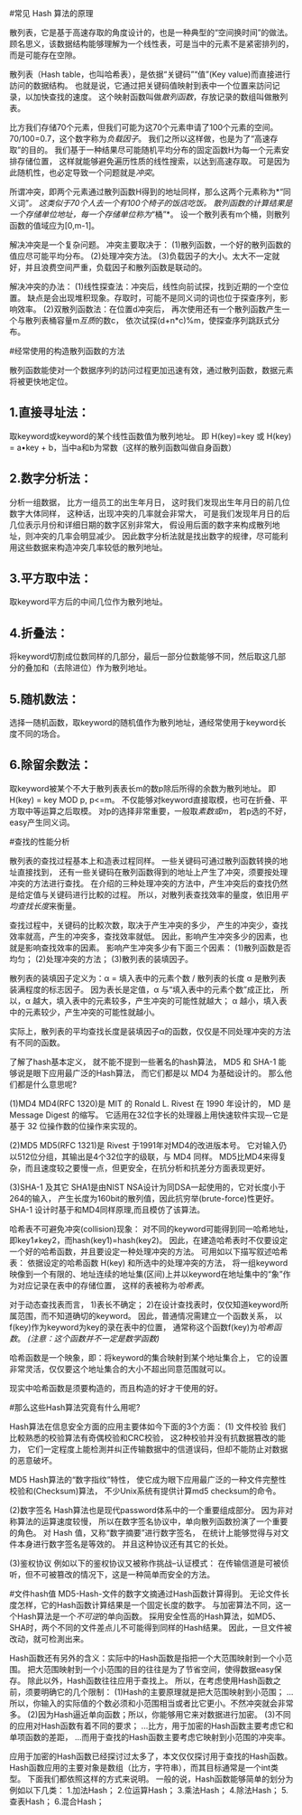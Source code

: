 #常见 Hash 算法的原理

散列表，它是基于高速存取的角度设计的，也是一种典型的“空间换时间”的做法。
顾名思义，该数据结构能够理解为一个线性表，可是当中的元素不是紧密排列的，而是可能存在空隙。

散列表（Hash table，也叫哈希表），是依据“关键码”“值”(Key value)而直接进行訪问的数据结构。
也就是说，它通过把关键码值映射到表中一个位置来訪问记录，以加快查找的速度。
这个映射函数叫做*散列函数*，存放记录的数组叫做散列表。

比方我们存储70个元素，但我们可能为这70个元素申请了100个元素的空间。
70/100=0.7，这个数字称为*负载因子*。
我们之所以这样做，也是为了“高速存取”的目的。
我们基于一种结果尽可能随机平均分布的固定函数H为每一个元素安排存储位置，
这样就能够避免遍历性质的线性搜索，以达到高速存取。
可是因为此随机性，也必定导致一个问题就是*冲突*。

所谓冲突，即两个元素通过散列函数H得到的地址同样，那么这两个元素称为*“同义词”*。
这类似于70个人去一个有100个椅子的饭店吃饭。
散列函数的计算结果是一个存储单位地址，每一个存储单位称为*“桶”*。
设一个散列表有m个桶，则散列函数的值域应为[0,m-1]。

解决冲突是一个复杂问题。
冲突主要取决于：
(1)散列函数，一个好的散列函数的值应尽可能平均分布。
(2)处理冲突方法。
(3)负载因子的大小。太大不一定就好，并且浪费空间严重，负载因子和散列函数是联动的。

解决冲突的办法：
(1)线性探查法：冲突后，线性向前试探，找到近期的一个空位置。
             缺点是会出现堆积现象。存取时，可能不是同义词的词也位于探查序列，影响效率。
(2)双散列函数法：在位置d冲突后，
              再次使用还有一个散列函数产生一个与散列表桶容量m*互质*的数c，
              依次试探(d+n*c)%m，使探查序列跳跃式分布。



#经常使用的构造散列函数的方法

散列函数能使对一个数据序列的訪问过程更加迅速有效，通过散列函数，数据元素将被更快地定位。

## 1.直接寻址法：
取keyword或keyword的某个线性函数值为散列地址。
即 H(key)=key 或 H(key) = a•key + b，当中a和b为常数（这样的散列函数叫做自身函数）

## 2.数字分析法：
分析一组数据，
比方一组员工的出生年月日，
这时我们发现出生年月日的前几位数字大体同样，
这种话，出现冲突的几率就会非常大，
可是我们发现年月日的后几位表示月份和详细日期的数字区别非常大，
假设用后面的数字来构成散列地址，则冲突的几率会明显减少。
因此数字分析法就是找出数字的规律，尽可能利用这些数据来构造冲突几率较低的散列地址。

## 3.平方取中法：
取keyword平方后的中间几位作为散列地址。

## 4.折叠法：
将keyword切割成位数同样的几部分，最后一部分位数能够不同，然后取这几部分的叠加和（去除进位）作为散列地址。

## 5.随机数法：
选择一随机函数，取keyword的随机值作为散列地址，通经常使用于keyword长度不同的场合。

## 6.除留余数法：
取keyword被某个不大于散列表表长m的数p除后所得的余数为散列地址。
即 H(key) = key MOD p, p<=m。
不仅能够对keyword直接取模，也可在折叠、平方取中等运算之后取模。
对p的选择非常重要，一般取*素数或m*，
若p选的不好，easy产生同义词。



#查找的性能分析

散列表的查找过程基本上和造表过程同样。
一些关键码可通过散列函数转换的地址直接找到，
还有一些关键码在散列函数得到的地址上产生了冲突，须要按处理冲突的方法进行查找。
在介绍的三种处理冲突的方法中，产生冲突后的查找仍然是给定值与关键码进行比較的过程。
所以，对散列表查找效率的量度，依旧用*平均查找长度*来衡量。

查找过程中，关键码的比較次数，取决于产生冲突的多少，
产生的冲突少，查找效率就高，产生的冲突多，查找效率就低。
因此，影响产生冲突多少的因素，也就是影响查找效率的因素。
影响产生冲突多少有下面三个因素：
(1)散列函数是否均匀；
(2)处理冲突的方法；
(3)散列表的装填因子。

散列表的装填因子定义为：α = 填入表中的元素个数 / 散列表的长度
α 是散列表装满程度的标志因子。
因为表长是定值，α 与“填入表中的元素个数”成正比，
所以，α 越大，填入表中的元素较多，产生冲突的可能性就越大；
α 越小，填入表中的元素较少，产生冲突的可能性就越小。

实际上，散列表的平均查找长度是装填因子α的函数，仅仅是不同处理冲突的方法有不同的函数。

了解了hash基本定义，
就不能不提到一些著名的hash算法，
MD5 和 SHA-1 能够说是眼下应用最广泛的Hash算法，
而它们都是以 MD4 为基础设计的。
那么他们都是什么意思呢?

(1)MD4
MD4(RFC 1320)是 MIT 的 Ronald L. Rivest 在 1990 年设计的，
MD 是 Message Digest 的缩写。
它适用在32位字长的处理器上用快速软件实现–-它是基于 32 位操作数的位操作来实现的。

(2)MD5
MD5(RFC 1321)是 Rivest 于1991年对MD4的改进版本号。
它对输入仍以512位分组，其输出是4个32位字的级联，与 MD4 同样。
MD5比MD4来得复杂，而且速度较之要慢一点，但更安全，在抗分析和抗差分方面表现更好。

(3)SHA-1 及其它
SHA1是由NIST NSA设计为同DSA一起使用的，它对长度小于264的输入，
产生长度为160bit的散列值，因此抗穷举(brute-force)性更好。
SHA-1 设计时基于和MD4同样原理,而且模仿了该算法。

哈希表不可避免冲突(collision)现象：
对不同的keyword可能得到同一哈希地址，即key1≠key2，而hash(key1)=hash(key2)。
因此，在建造哈希表时不仅要设定一个好的哈希函数，并且要设定一种处理冲突的方法。
可用如以下描写叙述哈希表：
依据设定的哈希函数 H(key) 和所选中的处理冲突的方法，
将一组keyword映像到一个有限的、地址连续的地址集(区间)上并以keyword在地址集中的“象”作为对应记录在表中的存储位置，
这样的表被称为*哈希表*。

对于动态查找表而言，
1)表长不确定；
2)在设计查找表时，仅仅知道keyword所属范围，而不知道确切的keyword。
因此，普通情况需建立一个函数关系，
以f(key)作为keyword为key的录在表中的位置，
通常称这个函数f(key)为*哈希函数*。
*(注意：这个函数并不一定是数学函数)*

哈希函数是一个映象，即：将keyword的集合映射到某个地址集合上，
它的设置非常灵活，仅仅要这个地址集合的大小不超出同意范围就可以。

现实中哈希函数是须要构造的，而且构造的好才干使用的好。



#那么这些Hash算法究竟有什么用呢?

Hash算法在信息安全方面的应用主要体如今下面的3个方面：
(1) 文件校验
我们比較熟悉的校验算法有奇偶校验和CRC校验，
这2种校验并没有抗数据篡改的能力，
它们一定程度上能检測并纠正传输数据中的信道误码，但却不能防止对数据的恶意破坏。

MD5 Hash算法的“数字指纹”特性，
使它成为眼下应用最广泛的一种文件完整性校验和(Checksum)算法，
不少Unix系统有提供计算md5 checksum的命令。

(2)数字签名
Hash算法也是现代password体系中的一个重要组成部分。
因为非对称算法的运算速度较慢，
所以在数字签名协议中，单向散列函数扮演了一个重要的角色。
对 Hash 值，又称“数字摘要”进行数字签名，
在统计上能够觉得与对文件本身进行数字签名是等效的。
并且这种协议还有其它的长处。

(3)鉴权协议
例如以下的鉴权协议又被称作挑战–认证模式：
在传输信道是可被侦听，但不可被篡改的情况下，这是一种简单而安全的方法。



#文件hash值
MD5-Hash-文件的数字文摘通过Hash函数计算得到。
无论文件长度怎样，它的Hash函数计算结果是一个固定长度的数字。
与加密算法不同，这一个Hash算法是一个*不可逆*的单向函数。
採用安全性高的Hash算法，如MD5、SHA时，两个不同的文件差点儿不可能得到同样的Hash结果。
因此，一旦文件被改动，就可检測出来。

Hash函数还有另外的含义：实际中的Hash函数是指把一个大范围映射到一个小范围。
把大范围映射到一个小范围的目的往往是为了节省空间，使得数据easy保存。
除此以外，Hash函数往往应用于查找上。
所以，在考虑使用Hash函数之前，须要明确它的几个限制：
(1)Hash的主要原理就是把大范围映射到小范围；
...所以，你输入的实际值的个数必须和小范围相当或者比它更小。不然冲突就会非常多。
(2)因为Hash逼近单向函数；所以，你能够用它来对数据进行加密。
(3)不同的应用对Hash函数有着不同的要求；
...比方，用于加密的Hash函数主要考虑它和单项函数的差距，
...而用于查找的Hash函数主要考虑它映射到小范围的冲突率。

应用于加密的Hash函数已经探讨过太多了，本文仅仅探讨用于查找的Hash函数。
Hash函数应用的主要对象是数组（比方，字符串），而其目标通常是一个int类型。
下面我们都依照这样的方式来说明。
一般的说，Hash函数能够简单的划分为例如以下几类：
1.加法Hash；
2.位运算Hash；
3.乘法Hash；
4.除法Hash；
5.查表Hash；
6.混合Hash；